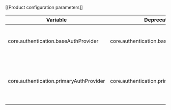 [[Product configuration parameters]]

| Variable                                | ~~Deprecated~~                          | Value   | Description                                                                     |
|-----------------------------------------|-----------------------------------------|---------|---------------------------------------------------------------------------------|
| core.authentication.baseAuthProvider    | core.authentication.baseAuthProvider    |         | Used to disable service switch in administration                                |
| core.authentication.primaryAuthProvider | core.authentication.primaryAuthProvider | 'local' | Primary auth provider can be used to login in administration even it's disabled |
